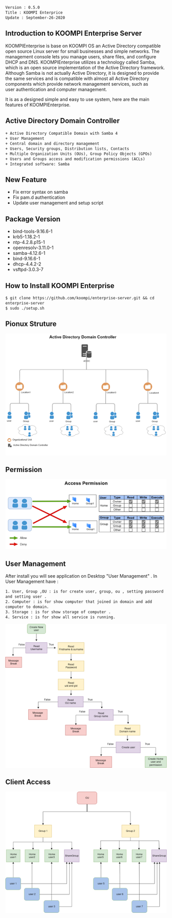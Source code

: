 ```
Version : 0.5.0
Title : KOOMPI Enterprice
Update : September-26-2020
```
##  Introduction to KOOMPI Enterprise Server

KOOMPIEnterprise is base on KOOMPI OS  an Active Directory compatible open source Linux server for small businesses and simple networks. The management console lets you manage users, share files, and configure DHCP and DNS. KOOMPIEnterprise utilizes a technology called Samba, which is an open source implementation of the Active Directory framework. Although Samba is not actually Active Directory, it is designed to provide the same services and is compatible with almost all Active Directory components which provide network management services, such as  
user authentication and computer management.

It is as a designed simple and easy to use system, here are the main features of KOOMPIEnterprise.

## Active Directory Domain Controller
```
+ Active Directory Compatible Domain with Samba 4
+ User Management
+ Central domain and directory management
+ Users, Security groups, Distribution lists, Contacts
+ Multiple Organization Units (OUs), Group Policy Objects (GPOs)
+ Users and Groups access and modification permissions (ACLs)
+ Integrated software: Samba
```
## New Feature

* Fix error syntax on samba
* Fix pam.d authentication
* Update user management and setup script

## Package Version
* bind-tools-9.16.6-1
* krb5-1.18.2-1
* ntp-4.2.8.p15-1
* openresolv-3.11.0-1
* samba-4.12.6-1
* bind-9.16.6-1
* dhcp-4.4.2-2
* vsftpd-3.0.3-7

## How to Install KOOMPI Enterprise
```
$ git clone https://github.com/koompi/enterprise-server.git && cd enterprise-server
$ sudo ./setup.sh
```

## Pionux Struture
![struture](images/ad01.png)

## Permission
![permission](images/ad02.png)

## User Management

After install you will see application on Desktop "User Management" . In User Management have :
```
1. User, Group ,OU : is for create user, group, ou , setting password and setting user .
2. Computer : is for show computer that joined in domain and add computer to domain.
3. Storage : is for show storage of computer .
4. Service : is for show all service is running.
```

![user management](images/ad03.png)

## Client Access
![client access](images/ad04.png)
